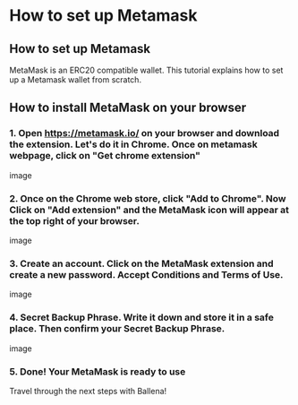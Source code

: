 # How to set up Metamask

## How to set up Metamask

MetaMask is an ERC20 compatible wallet. This tutorial explains how to set up a Metamask wallet from scratch. 

## How to install MetaMask on your browser <a id="how-to-install-MetaMask-on-your-browser"></a>


### 1. Open https://metamask.io/ on your browser and download the extension. Let's do it in Chrome. Once on metamask webpage, click on "Get chrome extension"

image

### 2. Once on the Chrome web store, click "Add to Chrome". Now Click on "Add extension" and the MetaMask icon will appear at the top right of your browser.

image

### 3. Create an account. Click on the MetaMask extension and create a new password. Accept Conditions and Terms of Use.

image

### 4. Secret Backup Phrase. Write it down and store it in a safe place. Then confirm your Secret Backup Phrase.

image

### 5. Done! Your MetaMask is ready to use

Travel through the next steps with Ballena!
